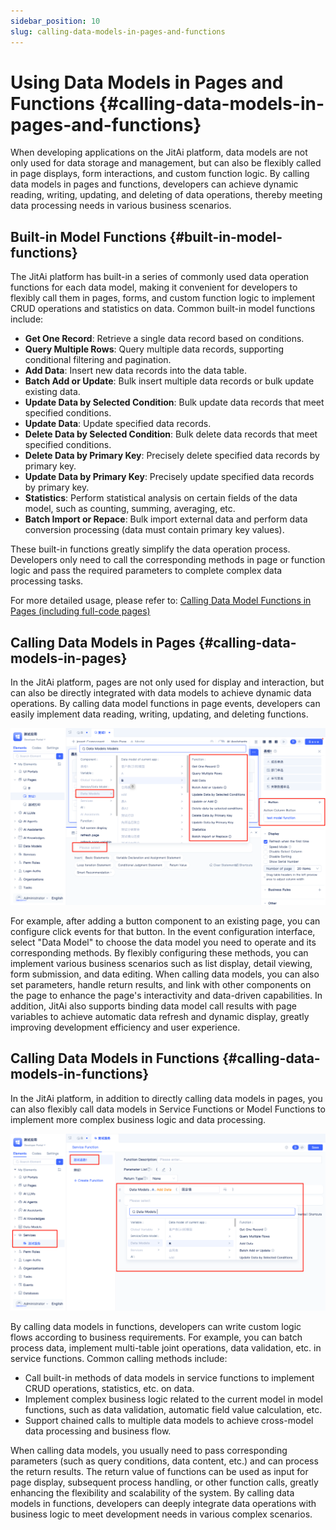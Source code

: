 ```yaml
---
sidebar_position: 10
slug: calling-data-models-in-pages-and-functions
---
```


# Using Data Models in Pages and Functions {#calling-data-models-in-pages-and-functions}

When developing applications on the JitAi platform, data models are not only used for data storage and management, but can also be flexibly called in page displays, form interactions, and custom function logic. By calling data models in pages and functions, developers can achieve dynamic reading, writing, updating, and deleting of data operations, thereby meeting data processing needs in various business scenarios.

## Built-in Model Functions {#built-in-model-functions}

The JitAi platform has built-in a series of commonly used data operation functions for each data model, making it convenient for developers to flexibly call them in pages, forms, and custom function logic to implement CRUD operations and statistics on data. Common built-in model functions include:

- **Get One Record**: Retrieve a single data record based on conditions.
- **Query Multiple Rows**: Query multiple data records, supporting conditional filtering and pagination.
- **Add Data**: Insert new data records into the data table.
- **Batch Add or Update**: Bulk insert multiple data records or bulk update existing data.
- **Update Data by Selected Condition**: Bulk update data records that meet specified conditions.
- **Update Data**: Update specified data records.
- **Delete Data by Selected Condition**: Bulk delete data records that meet specified conditions.
- **Delete Data by Primary Key**: Precisely delete specified data records by primary key.
- **Update Data by Primary Key**: Precisely update specified data records by primary key.
- **Statistics**: Perform statistical analysis on certain fields of the data model, such as counting, summing, averaging, etc.
- **Batch Import or Repace**: Bulk import external data and perform data conversion processing (data must contain primary key values).

These built-in functions greatly simplify the data operation process. Developers only need to call the corresponding methods in page or function logic and pass the required parameters to complete complex data processing tasks.

For more detailed usage, please refer to: [Calling Data Model Functions in Pages (including full-code pages)](../calling-business-elements-in-pages/calling-data-model-functions-in-pages.md)

## Calling Data Models in Pages {#calling-data-models-in-pages}

In the JitAi platform, pages are not only used for display and interaction, but can also be directly integrated with data models to achieve dynamic data operations. By calling data model functions in page events, developers can easily implement data reading, writing, updating, and deleting functions.

![](./img/page-use-model.png)

For example, after adding a button component to an existing page, you can configure click events for that button. In the event configuration interface, select "Data Model" to choose the data model you need to operate and its corresponding methods. By flexibly configuring these methods, you can implement various business scenarios such as list display, detail viewing, form submission, and data editing. When calling data models, you can also set parameters, handle return results, and link with other components on the page to enhance the page's interactivity and data-driven capabilities.
In addition, JitAi also supports binding data model call results with page variables to achieve automatic data refresh and dynamic display, greatly improving development efficiency and user experience.

## Calling Data Models in Functions {#calling-data-models-in-functions}

In the JitAi platform, in addition to directly calling data models in pages, you can also flexibly call data models in Service Functions or Model Functions to implement more complex business logic and data processing.

![](./img/func-use-model.png)

By calling data models in functions, developers can write custom logic flows according to business requirements. For example, you can batch process data, implement multi-table joint operations, data validation, etc. in service functions. Common calling methods include:

- Call built-in methods of data models in service functions to implement CRUD operations, statistics, etc. on data.
- Implement complex business logic related to the current model in model functions, such as data validation, automatic field value calculation, etc.
- Support chained calls to multiple data models to achieve cross-model data processing and business flow.

When calling data models, you usually need to pass corresponding parameters (such as query conditions, data content, etc.) and can process the return results. The return value of functions can be used as input for page display, subsequent process handling, or other function calls, greatly enhancing the flexibility and scalability of the system.
By calling data models in functions, developers can deeply integrate data operations with business logic to meet development needs in various complex scenarios.